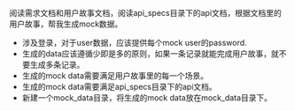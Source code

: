 阅读需求文档和用户故事文档，阅读api_specs目录下的api文档，根据文档里的用户故事，帮我生成mock数据。
 - 涉及登录，对于user数据，应该提供每个mock user的password.
 - 生成的data应该遵循少即是多的原则，如果一条记录就能完成用户故事，就不要生成多条记录。
 - 生成的mock data需要满足用户故事里的每一个场景。
 - 生成的mock data需要满足api_specs目录下的api文档。
 - 新建一个mock_data目录，将生成的mock data放在mock_data目录下。
